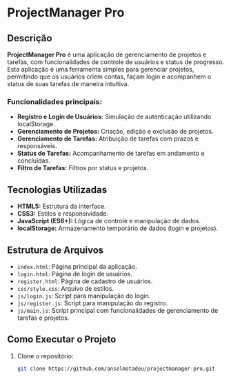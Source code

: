 # ProjectManager Pro

## Descrição

**ProjectManager Pro** é uma aplicação de gerenciamento de projetos e tarefas, com funcionalidades de controle de usuários e status de progresso. Esta aplicação é uma ferramenta simples para gerenciar projetos, permitindo que os usuários criem contas, façam login e acompanhem o status de suas tarefas de maneira intuitiva.

### Funcionalidades principais:
- **Registro e Login de Usuários:** Simulação de autenticação utilizando localStorage.
- **Gerenciamento de Projetos:** Criação, edição e exclusão de projetos.
- **Gerenciamento de Tarefas:** Atribuição de tarefas com prazos e responsáveis.
- **Status de Tarefas:** Acompanhamento de tarefas em andamento e concluídas.
- **Filtro de Tarefas:** Filtros por status e projetos.

## Tecnologias Utilizadas

- **HTML5:** Estrutura da interface.
- **CSS3:** Estilos e responsividade.
- **JavaScript (ES6+):** Lógica de controle e manipulação de dados.
- **localStorage:** Armazenamento temporário de dados (login e projetos).

## Estrutura de Arquivos

- `index.html`: Página principal da aplicação.
- `login.html`: Página de login de usuários.
- `register.html`: Página de cadastro de usuários.
- `css/style.css`: Arquivo de estilos.
- `js/login.js`: Script para manipulação do login.
- `js/register.js`: Script para manipulação do registro.
- `js/main.js`: Script principal com funcionalidades de gerenciamento de tarefas e projetos.

## Como Executar o Projeto

1. Clone o repositório:
   ```bash
   git clone https://github.com/anselmotadeu/projectmanager-pro.git
   ```
